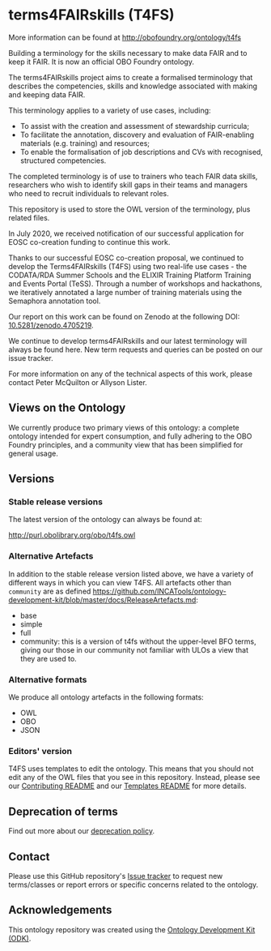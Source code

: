 
# terms4FAIRskills (T4FS)

More information can be found at http://obofoundry.org/ontology/t4fs

Building a terminology for the skills necessary to make data FAIR and to keep it FAIR. It is now an official OBO Foundry ontology.

The terms4FAIRskills project aims to create a formalised terminology that describes the competencies, skills and knowledge associated with making and keeping data FAIR.

This terminology applies to a variety of use cases, including:
- To assist with the creation and assessment of stewardship curricula;
- To facilitate the annotation, discovery and evaluation of FAIR-enabling materials (e.g. training) and resources;
- To enable the formalisation of job descriptions and CVs with recognised, structured competencies.

The completed terminology is of use to trainers who teach FAIR data skills, researchers who wish to identify skill gaps in their teams and managers who need to recruit individuals to relevant roles.

This repository is used to store the OWL version of the terminology, plus related files.

In July 2020, we received notification of our successful application for EOSC co-creation funding to continue this work.

Thanks to our successful EOSC co-creation proposal, we continued to develop the Terms4FAIRskills (T4FS) using two real-life use cases - the CODATA/RDA Summer Schools and the ELIXIR Training Platform Training and Events Portal (TeSS). Through a number of workshops and hackathons, we iteratively annotated a large number of training materials using the Semaphora annotation tool.

Our report on this work can be found on Zenodo at the following DOI: [10.5281/zenodo.4705219](https://doi.org/10.5281/zenodo.4705219).

We continue to develop terms4FAIRskills and our latest terminology will always be found here. New term requests and queries can be posted on our issue tracker.

For more information on any of the technical aspects of this work, please contact Peter McQuilton or Allyson Lister.

## Views on the Ontology

We currently produce two primary views of this ontology: a complete ontology intended for expert consumption, and fully adhering to the OBO Foundry principles, and a community view that has been simplified for general usage.

## Versions

### Stable release versions

The latest version of the ontology can always be found at:

http://purl.obolibrary.org/obo/t4fs.owl

### Alternative Artefacts

In addition to the stable release version listed above, we have a variety of different ways in which you can view T4FS. All artefacts other than `community` are as defined https://github.com/INCATools/ontology-development-kit/blob/master/docs/ReleaseArtefacts.md:

* base
* simple
* full
* community: this is a version of t4fs without the upper-level BFO terms, giving our those in our community not familiar with ULOs a view that they are used to.

### Alternative formats

We produce all ontology artefacts in the following formats:
* OWL
* OBO
* JSON

### Editors' version

T4FS uses templates to edit the ontology. This means that you should not edit any of the OWL files that you see in this repository. Instead, please see our [Contributing README](CONTRIBUTING.md) and our [Templates README](src/templates/README.md) for more details.

## Deprecation of terms

Find out more about our [deprecation policy](src/ontology/DEPRECATION.md).

## Contact

Please use this GitHub repository's [Issue tracker](https://github.com/terms4FAIRskills/FAIRterminology/issues) to request new terms/classes or report errors or specific concerns related to the ontology.

## Acknowledgements

This ontology repository was created using the [Ontology Development Kit (ODK)](https://github.com/INCATools/ontology-development-kit).
